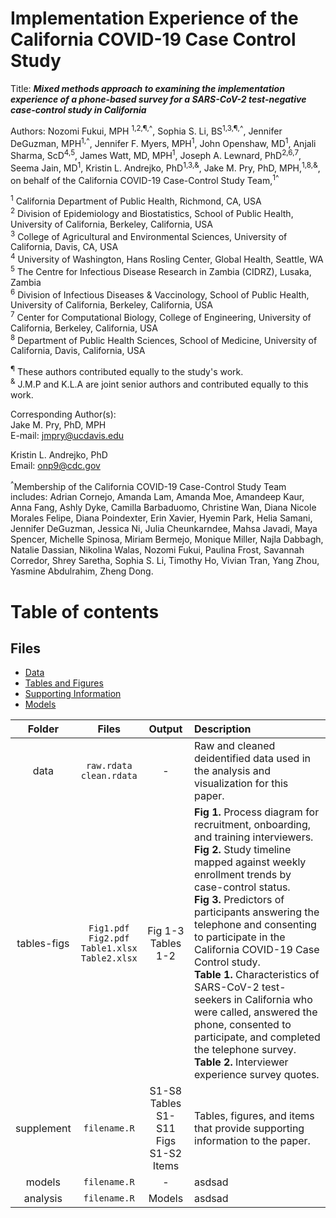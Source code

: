 # Implementation Experience of the California COVID-19 Case Control Study

Title: ***Mixed methods approach to examining the implementation experience of a phone-based survey for a SARS-CoV-2 test-negative case-control study in California***

Authors: Nozomi Fukui, MPH <sup>1,2,¶,^</sup>, Sophia S. Li, BS<sup>1,3,¶,^</sup>, Jennifer DeGuzman, MPH<sup>1,^</sup>, Jennifer F. Myers, MPH<sup>1</sup>, John Openshaw, MD<sup>1</sup>, Anjali Sharma, ScD<sup>4,5</sup>, James Watt, MD, MPH<sup>1</sup>, Joseph A. Lewnard, PhD<sup>2,6,7</sup>, Seema Jain, MD<sup>1</sup>, Kristin L. Andrejko, PhD<sup>1,3,&</sup>, Jake M. Pry, PhD, MPH,<sup>1,8,&</sup>, on behalf of the California COVID-19 Case-Control Study Team,<sup>1^</sup>

<sup>1</sup> California Department of Public Health, Richmond, CA, USA   <br>
<sup>2</sup> Division of Epidemiology and Biostatistics, School of Public Health, University of California, Berkeley, California, USA <br>
<sup>3</sup> College of Agricultural and Environmental Sciences, University of California, Davis, CA, USA <br>
<sup>4</sup> University of Washington, Hans Rosling Center, Global Health, Seattle, WA  <br>
<sup>5</sup> The Centre for Infectious Disease Research in Zambia (CIDRZ), Lusaka, Zambia <br>
<sup>6</sup> Division of Infectious Diseases & Vaccinology, School of Public Health, University of California, Berkeley, California, USA <br>
<sup>7</sup> Center for Computational Biology, College of Engineering, University of California, Berkeley, California, USA <br>
<sup>8</sup> Department of Public Health Sciences, School of Medicine, University of California, Davis, California, USA  <br>

<sup>¶</sup> These authors contributed equally to the study's work.  <br>
<sup>&</sup> J.M.P and K.L.A are joint senior authors and contributed equally to this work. <br>

Corresponding Author(s): <br>
Jake M. Pry, PhD, MPH <br>
E-mail: jmpry@ucdavis.edu  <br> 

Kristin L. Andrejko, PhD  <br>
Email: onp9@cdc.gov <br>


<sup>^</sup>Membership of the California COVID-19 Case-Control Study Team includes: Adrian Cornejo, Amanda Lam, Amanda Moe, Amandeep Kaur, Anna Fang, Ashly Dyke, Camilla Barbaduomo, Christine Wan, Diana Nicole Morales Felipe, Diana Poindexter, Erin Xavier, Hyemin Park, Helia Samani, Jennifer DeGuzman, Jessica Ni, Julia Cheunkarndee, Mahsa Javadi, Maya Spencer, Michelle Spinosa, Miriam Bermejo, Monique Miller, Najla Dabbagh, Natalie Dassian, Nikolina Walas, Nozomi Fukui, Paulina Frost, Savannah Corredor, Shrey Saretha, Sophia S. Li, Timothy Ho, Vivian Tran, Yang Zhou, Yasmine Abdulrahim, Zheng Dong.


# Table of contents

## Files 
* [Data](#data-folder) 
* [Tables and Figures](https://github.com/noz-o-mi/CA-COVID-Case-Control-implementation/tree/main/tables-figs)
* [Supporting Information](https://github.com/noz-o-mi/CA-COVID-Case-Control-implementation/tree/main/supplement)
* [Models](#models-folder) 


| Folder | Files | Output | Description  |
| :---: | :-: | :-: | :- |
| data | `raw.rdata` <br> `clean.rdata`| - | Raw and cleaned deidentified data used in the analysis and visualization for this paper. |
| tables-figs | `Fig1.pdf` <br> `Fig2.pdf` <br> `Table1.xlsx` <br> `Table2.xlsx` | Fig 1-3 <br>Tables 1-2 |  **Fig 1.** Process diagram for recruitment, onboarding, and training interviewers. <br>**Fig 2.** Study timeline mapped against weekly enrollment trends by case-control status. <br>**Fig 3.** Predictors of participants answering the telephone and consenting to participate in the California COVID-19 Case Control study. <br>**Table 1.** Characteristics of SARS-CoV-2 test-seekers in California who were called, answered the phone, consented to participate, and completed the telephone survey. <br>**Table 2.** Interviewer experience survey quotes. | 
| supplement | `filename.R` |  S1-S8 Tables <br>S1-S11 Figs <br>S1-S2 Items | Tables, figures, and items that provide supporting information to the paper. |
| models | `filename.R` | - | asdsad |
| analysis | `filename.R` | Models | asdsad |

 
